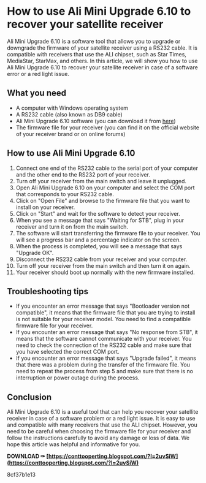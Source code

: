 
 
# How to use Ali Mini Upgrade 6.10 to recover your satellite receiver
 
Ali Mini Upgrade 6.10 is a software tool that allows you to upgrade or downgrade the firmware of your satellite receiver using a RS232 cable. It is compatible with receivers that use the ALI chipset, such as Star Times, MediaStar, StarMax, and others. In this article, we will show you how to use Ali Mini Upgrade 6.10 to recover your satellite receiver in case of a software error or a red light issue.
 
## What you need
 
- A computer with Windows operating system
- A RS232 cable (also known as DB9 cable)
- Ali Mini Upgrade 6.10 software (you can download it from [here](https://khandishnetwork.com/dl/ali-mini-upgrader-tool-v6-10/))
- The firmware file for your receiver (you can find it on the official website of your receiver brand or on online forums)

## How to use Ali Mini Upgrade 6.10

1. Connect one end of the RS232 cable to the serial port of your computer and the other end to the RS232 port of your receiver.
2. Turn off your receiver from the main switch and leave it unplugged.
3. Open Ali Mini Upgrade 6.10 on your computer and select the COM port that corresponds to your RS232 cable.
4. Click on "Open File" and browse to the firmware file that you want to install on your receiver.
5. Click on "Start" and wait for the software to detect your receiver.
6. When you see a message that says "Waiting for STB", plug in your receiver and turn it on from the main switch.
7. The software will start transferring the firmware file to your receiver. You will see a progress bar and a percentage indicator on the screen.
8. When the process is completed, you will see a message that says "Upgrade OK".
9. Disconnect the RS232 cable from your receiver and your computer.
10. Turn off your receiver from the main switch and then turn it on again.
11. Your receiver should boot up normally with the new firmware installed.

## Troubleshooting tips

- If you encounter an error message that says "Bootloader version not compatible", it means that the firmware file that you are trying to install is not suitable for your receiver model. You need to find a compatible firmware file for your receiver.
- If you encounter an error message that says "No response from STB", it means that the software cannot communicate with your receiver. You need to check the connection of the RS232 cable and make sure that you have selected the correct COM port.
- If you encounter an error message that says "Upgrade failed", it means that there was a problem during the transfer of the firmware file. You need to repeat the process from step 5 and make sure that there is no interruption or power outage during the process.

## Conclusion
 
Ali Mini Upgrade 6.10 is a useful tool that can help you recover your satellite receiver in case of a software problem or a red light issue. It is easy to use and compatible with many receivers that use the ALI chipset. However, you need to be careful when choosing the firmware file for your receiver and follow the instructions carefully to avoid any damage or loss of data. We hope this article was helpful and informative for you.
 
**DOWNLOAD ✑ [https://conttooperting.blogspot.com/?l=2uvSiW](https://conttooperting.blogspot.com/?l=2uvSiW)**


 8cf37b1e13
 
